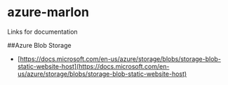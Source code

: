 # azure-marlon
Links for documentation

##Azure Blob Storage

* [https://docs.microsoft.com/en-us/azure/storage/blobs/storage-blob-static-website-host](https://docs.microsoft.com/en-us/azure/storage/blobs/storage-blob-static-website-host)
